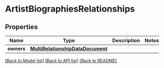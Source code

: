 # ArtistBiographiesRelationships

## Properties
Name | Type | Description | Notes
------------ | ------------- | ------------- | -------------
**owners** | [**MultiRelationshipDataDocument**](MultiRelationshipDataDocument.md) |  | 

[[Back to Model list]](../README.md#documentation-for-models) [[Back to API list]](../README.md#documentation-for-api-endpoints) [[Back to README]](../README.md)


